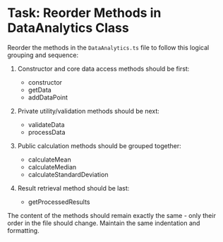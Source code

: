 # Task: Reorder Methods in DataAnalytics Class

Reorder the methods in the `DataAnalytics.ts` file to follow this logical grouping and sequence:

1. Constructor and core data access methods should be first:
   - constructor
   - getData
   - addDataPoint

2. Private utility/validation methods should be next:
   - validateData
   - processData

3. Public calculation methods should be grouped together:
   - calculateMean
   - calculateMedian
   - calculateStandardDeviation

4. Result retrieval method should be last:
   - getProcessedResults

The content of the methods should remain exactly the same - only their order in the file should change. Maintain the same indentation and formatting.